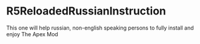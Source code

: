 # R5ReloadedRussianInstruction
This one will help russian, non-english speaking persons to fully install and enjoy The Apex Mod
